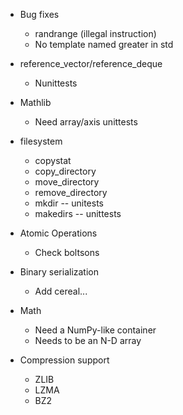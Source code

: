 - Bug fixes
    - randrange (illegal instruction)
    - No template named greater in std

- reference_vector/reference_deque
    - Nunittests

- Mathlib
    - Need array/axis unittests

- filesystem
    - copystat
    - copy_directory
    - move_directory
    - remove_directory
    - mkdir -- unitests
    - makedirs -- unittests

- Atomic Operations
    - Check boltsons

- Binary serialization
    - Add cereal...

- Math
    - Need a NumPy-like container
    - Needs to be an N-D array

- Compression support
    - ZLIB
    - LZMA
    - BZ2
